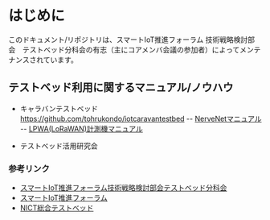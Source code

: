 
# はじめに
このドキュメント/リポジトリは、スマートIoT推進フォーラム 技術戦略検討部会　テストベッド分科会の有志（主にコアメンバ会議の参加者）によってメンテナンスされています。


## テストベッド利用に関するマニュアル/ノウハウ

- キャラバンテストベッド  https://github.com/tohrukondo/iotcaravantestbed
-- [NerveNetマニュアル](https://github.com/tohrukondo/iotcaravantestbed/blob/master/nervetrial.md)
-- [LPWA(LoRaWAN)計測機マニュアル](https://github.com/tohrukondo/iotcaravantestbed/blob/master/loratrial.md)


- テストベッド活用研究会


### 参考リンク
- [スマートIoT推進フォーラム技術戦略検討部会テストベッド分科会](https://testbed.nict.go.jp/bunkakai/index.html)
- [スマートIoT推進フォーラム](https://smartiot-forum.jp/)
- [NICT総合テストベッド](https://testbed.nict.go.jp/)
